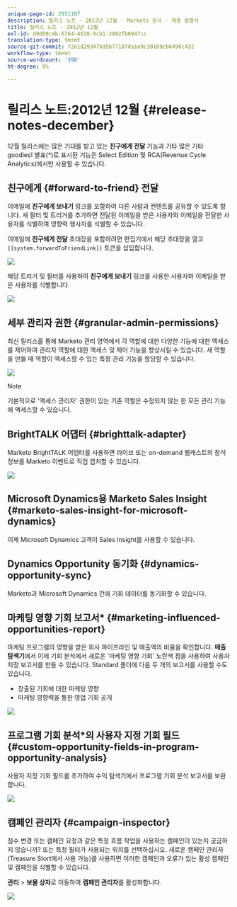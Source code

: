 ```yaml
---
unique-page-id: 2951107
description: 릴리스 노트 - 2012년 12월 - Marketo 문서 - 제품 설명서
title: 릴리스 노트 - 2012년 12월
exl-id: d9d09c4b-6764-4638-9cb1-2882fb0947cc
translation-type: tm+mt
source-git-commit: 72e1d29347bd5b77107da1e9c30169cb6490c432
workflow-type: tm+mt
source-wordcount: '398'
ht-degree: 0%

---
```


# 릴리스 노트:2012년 12월 {#release-notes-december}

12월 릴리스에는 많은 기대를 받고 있는 **친구에게 전달** 기능과 기타 많은 기타 goodies! 별표(*)로 표시된 기능은 Select Edition 및 RCA(Revenue Cycle Analytics)에서만 사용할 수 있습니다.

## 친구에게 {#forward-to-friend} 전달

이메일에 **친구에게 보내기** 링크를 포함하여 다른 사람과 컨텐트를 공유할 수 있도록 합니다. 새 필터 및 트리거를 추가하면 전달된 이메일을 받은 사용자와 이메일을 전달한 사용자를 식별하여 영향력 행사자를 식별할 수 있습니다.

이메일에 **친구에게 전달** 초대장을 포함하려면 편집기에서 해당 초대장을 열고 `{{system.forwardToFriendLink}}` 토큰을 삽입합니다.

![](assets/image2014-9-23-10-3a50-3a45.png)

해당 트리거 및 필터를 사용하여 **친구에게 보내기** 링크를 사용한 사용자와 이메일을 받은 사용자를 식별합니다.

![](assets/image2014-9-23-10-3a50-3a56.png)

## 세부 관리자 권한 {#granular-admin-permissions}

최신 릴리스를 통해 Marketo 관리 영역에서 각 역할에 대한 다양한 기능에 대한 액세스를 제어하여 관리자 역할에 대한 액세스 및 제어 기능을 향상시킬 수 있습니다. 새 역할을 만들 때 역할이 액세스할 수 있는 특정 관리 기능을 할당할 수 있습니다.

![](assets/image2014-9-23-10-3a51-3a18.png)

>[!NOTE]
>
>기본적으로 &#39;액세스 관리자&#39; 권한이 있는 기존 역할은 수정되지 않는 한 모든 관리 기능에 액세스할 수 있습니다.

## BrightTALK 어댑터 {#brighttalk-adapter}

Marketo BrightTALK 어댑터를 사용하면 라이브 또는 on-demand 웹캐스트의 참석 정보를 Marketo 이벤트로 직접 캡처할 수 있습니다.

![](assets/image2014-9-23-10-3a51-3a31.png)

## Microsoft Dynamics용 Marketo Sales Insight {#marketo-sales-insight-for-microsoft-dynamics}

이제 Microsoft Dynamics 고객이 Sales Insight를 사용할 수 있습니다.

## Dynamics Opportunity 동기화 {#dynamics-opportunity-sync}

Marketo과 Microsoft Dynamics 간에 기회 데이터를 동기화할 수 있습니다.

## 마케팅 영향 기회 보고서* {#marketing-influenced-opportunities-report}

마케팅 프로그램의 영향을 받은 회사 파이프라인 및 매출액의 비율을 확인합니다. **매출 탐색기**&#x200B;에서 이제 기회 분석에서 새로운 &#39;마케팅 영향 기회&#39; 노란색 점을 사용하여 사용자 지정 보고서를 만들 수 있습니다. Standard 폴더에 다음 두 개의 보고서를 사용할 수도 있습니다.

* 창출된 기회에 대한 마케팅 영향
* 마케팅 영향력을 통한 영업 기회 공개

![](assets/image2014-9-23-10-3a52-3a11.png)

## 프로그램 기회 분석*의 사용자 지정 기회 필드 {#custom-opportunity-fields-in-program-opportunity-analysis}

사용자 지정 기회 필드를 추가하여 수익 탐색기에서 프로그램 기회 분석 보고서를 보완합니다.

![](assets/image2014-9-23-10-3a52-3a23.png)

## 캠페인 관리자 {#campaign-inspector}

점수 변경 또는 캠페인 요청과 같은 특정 흐름 작업을 사용하는 캠페인이 있는지 궁금하지 않습니까? 또는 특정 필터가 사용되는 위치를 선택하십시오. 새로운 캠페인 관리자(Treasure Stort에서 사용 가능)를 사용하면 이러한 캠페인과 오류가 있는 활성 캠페인 및 캠페인을 식별할 수 있습니다.

**관리** > **보물 상자**&#x200B;로 이동하여 **캠페인 관리자**&#x200B;를 활성화합니다.

![](assets/image2014-9-23-10-3a52-3a39.png)
